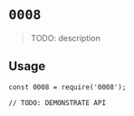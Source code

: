 # `0008`

> TODO: description

## Usage

```
const 0008 = require('0008');

// TODO: DEMONSTRATE API
```
